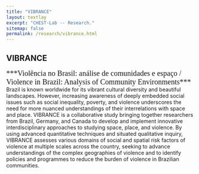 ```yaml
---
title: "VIBRANCE"
layout: textlay
excerpt: "CHEST-Lab -- Research."
sitemap: false
permalink: /research/vibrance.html
---
```


## VIBRANCE
<span style="font-family:Times; font-size:20px;">
***Violência no Brasil: análise de comunidades e espaço / Violence in Brazil: Analysis of Community Environments***<br>
</span>
Brazil is known worldwide for its vibrant cultural diversity and beautiful landscapes. However, increasing awareness of deeply embedded  social issues such as social inequality, poverty, and violence underscores the need for more nuanced understandings of their interrelations with space and place. VIBRANCE is a collaborative study bringing together researchers from Brazil, Germany, and Canada to develop and implement innovative interdisciplinary approaches to studying space, place, and violence. By using advanced quantitative techniques and situated qualitative inquiry, VIBRANCE assesses various domains of social and spatial risk factors of violence at multiple scales across the country, seeking to advance understandings of the complex geographies of violence and to identify policies and programmes to reduce the burden of violence in Brazilian communities.
